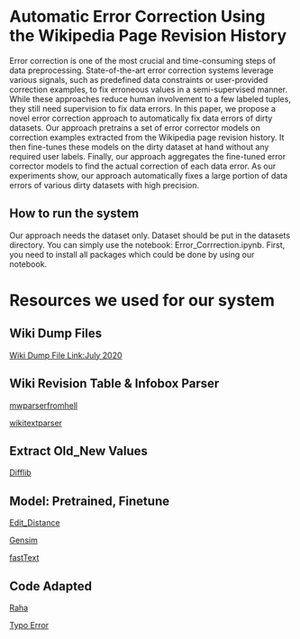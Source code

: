 # Automatic Error Correction Using the Wikipedia Page Revision History

Error correction is one of the most crucial and time-consuming steps of data preprocessing. State-of-the-art error correction systems leverage various signals, such as predefined data constraints or user-provided correction examples, to fix erroneous values in a semi-supervised manner. While these approaches reduce human involvement to a few labeled tuples, they still need supervision to fix data errors. In this paper, we propose a novel error correction approach to automatically fix data errors of dirty datasets. Our approach pretrains a set of error corrector models on correction examples extracted from the Wikipedia page revision history. It then fine-tunes these models on the dirty dataset at hand without any required user labels. Finally, our approach aggregates the fine-tuned error corrector models to find the actual correction of each data error. As our experiments show, our approach automatically fixes a large portion of data errors of various dirty datasets with high precision. 
## How to run the system
Our approach needs the dataset only. Dataset should be put in the datasets directory. You can simply use the notebook: Error_Corrrection.ipynb. First, you need to install all packages which could be done by using our notebook.

# Resources we used for our system
## Wiki Dump Files
[Wiki Dump File Link:July 2020](https://dumps.wikimedia.org/enwiki/20200701/)

## Wiki Revision Table & Infobox Parser
[mwparserfromhell](https://github.com/earwig/mwparserfromhell)

[wikitextparser](https://github.com/5j9/wikitextparser)

## Extract Old_New Values
[Difflib](https://docs.python.org/3/library/difflib.html)

## Model: Pretrained, Finetune
[Edit_Distance](http://norvig.com/spell-correct.html)

[Gensim](https://radimrehurek.com/gensim/)

[fastText](https://fasttext.cc/)



## Code Adapted 
[Raha](https://github.com/BigDaMa/raha)

[Typo Error](https://github.com/makcedward/nlp/blob/master/sample/util/nlp-util-symspell.ipynb)



